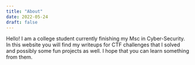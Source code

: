 ```yaml
---
title: "About"
date: 2022-05-24
draft: false
---
```


Hello! I am a college student currently finishing my Msc in Cyber-Security.
In this website you will find my writeups for CTF challenges that I solved and possibly some fun projects as well.
I hope that you can learn something from them.
